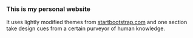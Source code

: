 ### This is my personal website

It uses lightly modified themes from [startbootstrap.com](https://startbootstrap.com/template-categories/all/) and one section take design cues from a certain purveyor of human knowledge.